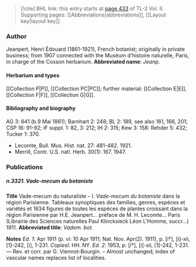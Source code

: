 > [!cite] BHL link: this entry starts at [page 433](https://www.biodiversitylibrary.org/page/33068675) of TL-2 Vol. II.
> Supporting pages: [[Abbreviations|abbreviations]], [[Layout key|layout key]].

### Author

Jeanpert, Henri Édouard (1861-1921), French botanist; originally in private business; from 1907 connected with the Muséum d'histoire naturelle, Paris, in charge of the Cosson herbarium. 
**Abbreviated name**: *Jeanp.*

#### Herbarium and types

[[Collection P|P]], [[Collection PC|PC]]; further material: [[Collection E|E]],[[Collection F|F]], [[Collection G|G]].

#### Bibliography and biography

AG 3: 641 (b.9 Mai 1861); Barnhart 2: 248; BL 2: 189, see also 161, 166, 201; CSP 16: 91-92; IF suppl. 1: 82, 3: 212; IH 2: 315; Kew 3: 158: Rehder 5: 432; Tucker 1: 370.
- Lecomte, Bull. Mus. Hist. nat. 27: 481-482. 1921.
- Merrill, Contr. U.S. natl. Herb. 30(1): 167. 1947.

### Publications

##### n.3321. Vade-mecum du botaniste

**Title**
Vade-mecum du naturaliste – I. *Vade-mecum du botaniste* dans la région Parisienne. Tableaux synoptiques des families, genres, espéces et variétés et 1634 figures de toutes les espéces de plantes croissant dans la région Parisienne par H.E. Jeanpert... préface de M. H. Lecomte... Paris (Librairie des Sciences naturelles Paul Klincksieck Léon L'Homme, succr...) 1911.
**Abbreviated title**: *Vadem. bot.*

**Notes**
*Ed. 1*: Apr 1911 (p. vi: 10 Apr 1911; Nat. Nov. Apr(2). 1911), p. \[i\*\], \[i\]-xii, \[1\]-242, \[i\], 1-231. *Copiesl*: HH. NY.
*Ed. 2*: 1953, p. \[i\*\], \[i\]-xii, \[1\]-242, 1-231. — Rev. et corr. par G. Viennot-Bourgin. – Almost unchanged; index of vascular names replaces list of localities.

